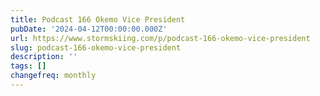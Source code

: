 ```yaml
---
title: Podcast 166 Okemo Vice President
pubDate: '2024-04-12T00:00:00.000Z'
url: https://www.stormskiing.com/p/podcast-166-okemo-vice-president
slug: podcast-166-okemo-vice-president
description: ''
tags: []
changefreq: monthly
---
```


<!-- Add post content below -->
